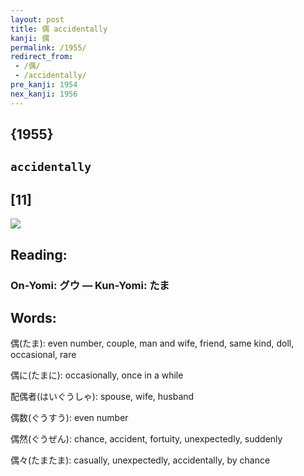 ```yaml
---
layout: post
title: 偶 accidentally
kanji: 偶
permalink: /1955/
redirect_from:
 - /偶/
 - /accidentally/
pre_kanji: 1954
nex_kanji: 1956
---
```


## {1955}

## `accidentally`

## [11]

<div class="stroke"><img src="E581B6.png" /></div>

## Reading:

### On-Yomi: グウ &mdash; Kun-Yomi: たま

## Words:

偶(たま): even number, couple, man and wife, friend, same kind, doll, occasional, rare

偶に(たまに): occasionally, once in a while

配偶者(はいぐうしゃ): spouse, wife, husband

偶数(ぐうすう): even number

偶然(ぐうぜん): chance, accident, fortuity, unexpectedly, suddenly

偶々(たまたま): casually, unexpectedly, accidentally, by chance
